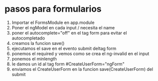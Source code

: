 
# pasos para formularios

1. Importar el FormsModule en app.module
2. Poner el ngModel en cada input / necesita el name 
3. poner el autocomplete="off" en el tag form para evitar el autocompletado
4. creamos la funcion save()
5. ejecutamos el save en el evento submit deltag form
6. ponemos el required y vemos como se crea el ng-invalid en el input
7. ponemos el minlength 
8. le damos un id al tag form #CreateUserForm="ngForm"
9. enviamos el CreateUserForm en la funcion save(CreateUserForm) del submit